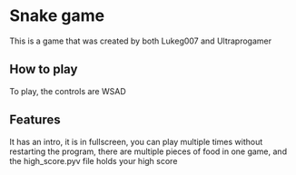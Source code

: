 # Snake game
This is a game that was created by both Lukeg007 and Ultraprogamer

## How to play
To play, the controls are WSAD

## Features
It has an intro, it is in fullscreen, you can play multiple times without restarting the program, there are multiple pieces of food in one game, and the high_score.pyv file holds your high score
